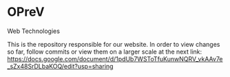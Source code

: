# OPreV
Web Technologies

This is the repository responsible for our website.
In order to view changes so far, follow commits or view them on a larger scale at the next link: https://docs.google.com/document/d/1pdUb7WSToTfuKunwNQRV_vkAAv7e_sZx48SrDLbaKOQ/edit?usp=sharing